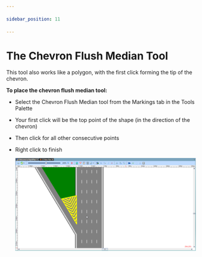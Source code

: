 ```yaml
---

sidebar_position: 11

---
```

# The Chevron Flush Median Tool

This tool also works like a polygon, with the first click forming the tip of the chevron.

**To place the chevron flush median tool:**

 - Select the Chevron Flush Median tool from the Markings tab in the Tools Palette
 - Your first click will be the top point of the shape (in the direction of the chevron)
 - Then click for all other consecutive points
 - Right click to finish

    ![Chevron_Flush_Median_tool](./assets/Chevron_Flush_Median_tool.png)
